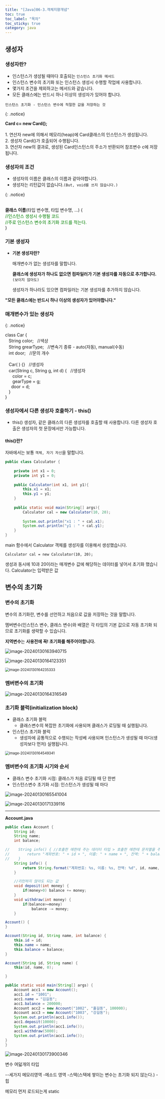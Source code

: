 ```yaml
---
title: "[Java]06-3.객체지향개념"
toc: true
toc_label: "목차"
toc_sticky: true
category: java
---
```


## 생성자

### 생성자란?

- 인스턴스가 생성될 때마다 호출되는 `인스턴스 초기화 메서드`
- 인스턴스 변수의 초기화 또는 인스턴스 생성시 수행할 작업에 사용합니다.
- 몇가지 조건을 제외하고는 메서드와 같습니다.
- 모든 클래스에는 반드시 하나 이상의 생성자가 있어야 합니다.

`인스턴스 초기화 - 인스턴스 변수에 적절한 값을 저장하는 것`

{: .notice}

**Card c=  new Card();**<br/><br/>1. 연산자 new에 의해서 메모리(heap)에 Card클래스의 인스턴스가 생성됩니다.<br/>2. 생성자 Card()가 호출되어 수행됩니다.<br/>3. 연산자 new의 결과로, 생성된 Card인스턴스의 주소가 반환되어 참조변수 c에 저장됩니다.

### 생성자의 조건 

- 생성자의 이름은 클래스의 이름과 같아야합니다.
- 생성자는 리턴값이 없습니다.`(But, void를 쓰지 않습니다.)`

{: .notice}

<br/>**클래스 이름**(타입 변수명, 타입 변수명, ...) {<br/><font color="green">//인스턴스 생성시 수행될 코드<br/>//주로 인스턴스 변수의 초기화 코드를 적는다.<br/></font>}

### 기본 생성자

- **기본 생성자란?**

  매개변수가 없는 생성자를 말합니다.

  <span class="hlm">**클래스에 생성자가 하나도 없으면 컴파일러가 기본 생성자를 자동으로 추가합니다.**</span>`(보이지 않아도)`

  생성자가 하나라도 있으면 컴파일러는 기본 생성자를 추가하지 않습니다.

**"모든 클래스에는 반드시 하나 이상의 생성자가 있어야합니다."**

### 매개변수가 있는 생성자

{: .notice}

class Car {<br>&nbsp;&nbsp;&nbsp;String color;&nbsp;&nbsp;&nbsp;//색상<br/>&nbsp;&nbsp;&nbsp;String grearType;&nbsp;&nbsp;&nbsp;//변속기 종류 - auto(자동), manual(수동)<br/>&nbsp;&nbsp;&nbsp;int door;&nbsp;&nbsp;&nbsp;//문의 개수<br/><br/>&nbsp;&nbsp;&nbsp;Car( ) {}&nbsp;&nbsp;&nbsp;//생성자<br/>&nbsp;&nbsp;&nbsp;car(String c, String g, int d) {&nbsp;&nbsp;&nbsp;//생성자<br/>&nbsp;&nbsp;&nbsp;&nbsp;&nbsp;&nbsp;color = c;<br/>&nbsp;&nbsp;&nbsp;&nbsp;&nbsp;&nbsp;gearType = g;<br/>&nbsp;&nbsp;&nbsp;&nbsp;&nbsp;door = d;<br/>&nbsp;&nbsp;&nbsp;}<br/>}

### 생성자에서 다른 생성자 호출하기 -  this()

- this() 생성자, 같은 클래스의 다른 생성자를 호출할 때 사용합니다. 
  다른 생성자 호출은 생성자의 첫 문장에서만 가능합니다.

#### this()란?

자바에서는 보통 `객체, 자기 자신`을 말합니다.

```java
public class Calculator {
 
    private int x1 = 0;
    private int y1 = 0;
    
    public Calculator(int x1, int y1){
        this.x1 = x1;
        this.y1 = y1;
    }
    
    public static void main(String[] args){
        Calculator cal = new Calculator(10, 20);
        
        System.out.println("x1 : " + cal.x1);
        System.out.println("y1 : " + cal.y1);
    }
}
```

main 함수에서 Calculator 객체를 생성자를 이용해서 생성했습니다.

`Calculator cal = new Calculator(10, 20);`

생성과 동시에 10과 20이라는 매개변수 값에 해당하는 데이터를 넣어서 초기화 했습니다.  Calculator는 입력받은 값

## 변수의 초기화

### 변수의 초기화

변수의 초기화란, 변수를 선언하고 처음으로 값을 저장하는 것을 말합니다.

멤버변수(인스턴스 변수, 클래스 변수)와 배열은 각 타입의 기본 값으로 자동 초기화 되므로 초기화를 생략할 수 있습니다.

**지역변수**는 **사용전에 꼭! 초기화를 해주어야합니다.**

![image-20240130163940715](/../../images/2024-01-30-객체지향개념3/image-20240130163940715.png)

![image-20240130164123351](/../../images/2024-01-30-객체지향개념3/image-20240130164123351.png)

<img src="/../../images/2024-01-30-객체지향개념3/image-20240130164235333.png" alt="image-20240130164235333" style="zoom:80%;" />

### 멤버변수의 초기화

![image-20240130164316549](/../../images/2024-01-30-객체지향개념3/image-20240130164316549.png)

### 초기화 블럭(initialization block)

- 클래스 초기화 블럭
  - 클래스변수의 복잡한 초기화에 사용되며 클래스가 로딩될 때 실행됩니다.
- 인스턴스 초기화 블럭
  - 생성자에 공통적으로 수행되는 작성베 사용되며 인스턴스가 생성될 때 마다(생성자보다 먼저) 실행됩니다.

<img src="../../../images/2024-01-30-객체지향개념3/image-20240130164549341.png" alt="image-20240130164549341" style="zoom:80%;" />

### 멤버변수의 초기화 시기와 순서

- 클래스 변수 초기화 시점: 클래스가 처음 로딩될 때 단 한번
- 인스턴스변수 초기화 시점: 인스턴스가 생성될 때 마다

![image-20240130165541004](../../../images/2024-01-30-객체지향개념3/image-20240130165541004.png)

![image-20240130171339116](../../../images/2024-01-30-객체지향개념3/image-20240130171339116.png)

---

**Account.java**

```java
public class Account {
    String id;
    String name;
    int balance;

//    String info() { //호출한 애한테 주는 데이터 타입 > 호출한 애한테 문자열을 주겠다,
//        return "계좌번호: " + id + ", 이름: " + name + ", 잔액: " + balance;
//    }
    String info() {
        return String.format("계좌번호: %s, 이름: %s, 잔액: %d", id, name, balance);
    }

    //리턴하지 않아도 되는 값
    void deposit(int money) {
        if(money>0) balance += money;
    }
    void withdraw(int money) {
        if(balance>=money)
            balance -= money;
    }

Account() {
}

Account(String id, String name, int balance) {
    this.id = id;
    this.name = name;
    this.balance = balance;
}

Account(String id, String name) {
    this(id, name, 0);

}

public static void main(String[] args) {
    Account acc1 = new Account();
    acc1.id = "1001";
    acc1.name = "김길동";
    acc1.balance = 200000;
    Account acc2 = new Account("1002", "홀길동", 100000);
    Account acc3 = new Account("1003", "강길동");
    System.out.println(acc1.info());
    acc1.deposit(10000);
    System.out.println(acc1.info());
    acc1.withdraw(5000);
    System.out.println(acc1.info());
}
}

```

![image-20240130173900346](/../../images/2024-01-30-객체지향개념3/image-20240130173900346.png)



변수 여덟개의 타입

--세가지 메모리영역
-메소드 영역
-스택(스택에 쌓이는 변수는 초기화 되지 않는다.)
-힙

메모리 먼저 로드되는게 static